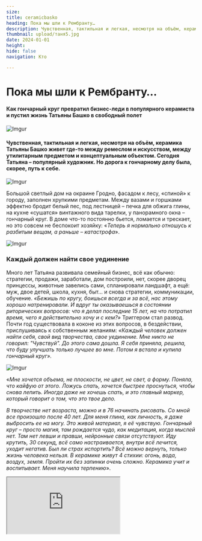 ```yaml
---
size: 
title: ceramicbasko
heading: Пока мы шли к Рембранту…
description: Чувственная, тактильная и легкая, несмотря на объём, керамика Татьяны Башко живет где-то между ремеслом и искусством, между утилитарным предметом и концептуальным объектом. Как гончарный круг превратил бизнес-леди в художника керамиста
thumbnail: upload/таня5.jpg 
date: 2024-01-01
height: 
hide: false
navigation: Кто

---
```

# **Пока мы шли к Рембранту…**

#### Как гончарный круг превратил бизнес-леди в популярного керамиста и пустил жизнь Татьяны Башко в свободный полет

![Imgur](https://i.imgur.com/npfiSHi.jpg)

#### Чувственная, тактильная и легкая, несмотря на объём, керамика Татьяны Башко живет где-то между ремеслом и искусством, между утилитарным предметом и концептуальным объектом. Сегодня Татьяна – популярный художник. Но дорога к гончарному делу была, скорее, путь к себе.

![Imgur](https://i.imgur.com/d6Vpm4b.jpg)

Большой светлый дом на окраине Гродно, фасадом к лесу, «спиной» к городу, заполнен хрупкими предметам. Между вазами и горшками эффектно бродит белый пес, под лестницей – печка для обжига глины, на кухне «сушатся» винтажного вида тарелки, у панорамного окна – гончарный круг. В доме что-то постоянно бьется, ломается и трескает, но это совсем не беспокоит хозяйку: «_Теперь я нормально отношусь к разбитым вещам, а раньше – катастрофа_».

![Imgur](https://i.imgur.com/b1FYnus.jpg)

### **Каждый должен найти свое уединение**

Много лет Татьяна развивала семейный бизнес, всё как обычно: стратегии, продажи, заработали, дом построили, нет, скорее дворец принцессы, животные завелись сами, спланировали ландшафт, а ещё: муж, двое детей, школа, кухня, быт... и снова стратегии, коммуникации, обучение. _«Бежишь по кругу, боишься всегда и за всё, нас этому хорошо натренировали. И вдруг ты оказываешься в состоянии риторических вопросов: что я делал последние 15 лет, на что потратил время, чего я действительно хочу и с кем?»_
Триггером стал развод. Почти год существовала в коконе из этих вопросов, в бездействии, прислушиваясь к собственным желаниям: _«Каждый человек должен найти себя, свой вид творчества, свое уединение.  Мне никто не говорил: "Чувствуй". До этого сама дошла. Я себя приняла, решила, что буду улучшать только лучшее во мне. Потом я встала и купила гончарный круг»._

![Imgur](https://i.imgur.com/4nett1Y.jpg)

«_Мне хочется объема, не плоскости, не цвет, не свет, а форму.  Поняла, что кайфую от этого. Ложусь спать, хочется быстрее проснуться, чтобы снова лепить. Иногда даже не хочешь спать, и это главный маркер, который говорит о том, что это твое дело._

_В творчестве нет возраста, можно и в 76 начинать рисовать. Со мной все произошло после 40 лет. Для меня глина, как личность, я даже выбросить ее на могу. Это живой материал, я её чувствую. Гончарный круг – просто магия, там рождается чудо, как медитация, когда мыслей нет. Там нет левши и правши, нейронные связи отсутствуют. Иду крутить, 30 секунд, всё само настраивается, внутри всё лечится, уходит негатив. Был ли страх испортить? Всё можно вернуть, только жизнь человека нельзя. В керамике живут 4 стихии: огонь, вода, воздух, земля. Пройти их без запинки очень сложно. Керамика учит и воспитывает. Меня научила терпению_».

<div><iframe class="youtube" src="https://www.youtube.com/embed/YGmJ-Y2H0PQ"></div>

### **Важно посмотреть на ребенка, как на отдельного человека**

_Мы часто не слышим детей, говорим, как делать, что делать, а важно момент поймать, посмотреть на ребенка, как на отдельного человека. Наша задача, не управлять, а помочь пройти свой путь, чтобы могли стать, кем они хотят. Старшего сына я отправила в художку, потому что сама была несостоявшимся живописцем. Хорошо, что что-то совпало. Я очень открытая, Давид тоже, нам достаточно поговорить и все выравнивается. Теперь он учится на архитектора, это его путь, он выбрал его сам._

_На самом деле глава семьи у нас Эдна, младшая дочь. Именно так её воспринимают наши домашние животные, она авторитет непререкаемый, а не я. В девять лет Эдна заездила (поставила под седло) коня, она садится на любую лошадь и с ней взаимодействует. Эдна всегда ладила с животными, проводит с ними много времени, занимается конным спортом и любит одиночество. С подростками часто непросто, но мне важно найти слова одобрения. Помочь отыскать позитивное, людей, которые вдохновляют."_

**<div class="gallery2">**
<!-- Смените gallery2 на gallery3 или gallery4, цифра определяет количество картинок в одном ряду -->
<a href="https://imgur.com/OAuT1Z4"><img src="https://i.imgur.com/OAuT1Z4.jpg" title="source: imgur.com" /></a>
<a href="https://imgur.com/dYfYg1P"><img src="https://i.imgur.com/dYfYg1P.jpg" title="source: imgur.com" /></a>
</div>

### **Нужно стоять под звездным небом, когда хочешь**

"_Все домашние питомцы ворвались в нашу жизнь нечаянно, так и остались. Черно-белое воинство: черный конь Фарид, белая швейцарская овчарка Блейз, черный кане-корсо Чара и черная кошка Кити. Все поместились в нашем пространстве._

_Фарид на свободном содержании живет во дворе, без привязи и стойла. В сарае у лошади начинается «медвежья качка» от замкнутого пространства. Ей нужно ходить, когда хочет, бежать, куда хочет, стоять под звездным небом. В какой-то момент, Фарид решил, что он собака. Пробовал спать как Блейз – лежанку развалил, в туалет ногу поднимал. Впервые зиму Фарид проводит на частной конюшне, надеюсь вспомнит, кто он. Летом отправляли его в табун, он был счастлив, нашел своих._

_Кане корсо – серьезный пес, но вместо того, чтобы охранять, знаю, лежит сейчас под кроватью на втором этаже, боится… Самый вменяемый у нас Блейз, он дружит с Кити, по вечерам они устраивают семейные игры, разборки. Так и живем. Только Эдна с ними справляется_.

![Imgur](https://i.imgur.com/YL7IKVa.jpg)

### **Самое сложное – это коврик расстелить**

_Не открою истину, но в жизни женщины должны быть: спорт, творчество, любовь, секс и путешествие.  Главное понять, чего ты хочешь. Я полноценная, когда у меня есть физическая нагрузка, занимаюсь йогой 13 лет, но самое сложное – это коврик расстелить._

**Мне нравится думать, что я особенная, я начала себе разрешать так думать. Это лучше, чем бороться с недостатками. Лучше работать над своими хорошими качествами, и пусть мои хорошие качества борются с моими плохими**.

_Чего не хватает людям? Они не делятся. Мой стакан был переполнен, я поняла, что нужно делать и отдавать то, что тебя переполняет. Во время творчества мы аккумулируем любовь, рождаем любовь, которую можем отдать друг другу. Любовь – это то, чем можно поделиться. А дзен придет, когда ты честен сам с собой, все проблемы из-за вранья, оно отодвигает от целей максимально далеко_.

![Imgur](https://i.imgur.com/tUBVmsS.jpg)
<center>На мастер класс к Татьяне Башко нужно записываться заранее</center>

### **В детстве плела косу из ниток, как принцесса, и мечтала о замке**

"_В детстве я плела из ниток длинную косу ниже колена, как у принцессы, ложилась спать и мечтала о замке. Мы построили свой «домик принцессы» сами, своими руками и за свои деньги. А сейчас я бы покинула этот дом, потому что мне теперь не нужен замок, мне больше нравятся маленькие логичные пространства. Где ты можешь быть одна. Услышать себя без полной тишины нереально. Моя любимая страна – Марокко, во сне часто вижу, что я чёрная. А может это будет Греция, белый маленький уединенный дом. Хочу в горах жить. Сначала думала, что я должна быть на своей земле, где своя вода. Потом путешествовала и поняла, планета вся моя"._

![Imgur](https://i.imgur.com/TjMbkgc.jpg)

### **Пока мы шли к Рембранту**

"_Последний раз, когда я была в «Эрмитаже», из-за пандемии там практически не было людей. Я шла в зал Рембрандта, за мной двигалось одно семейство, из тех, кто ходит по бесплатным билетам от предприятий. Дети орут, муж с женой успели пять раз поругаться. Такое чувство, что заблудились, двигаются по золотым залам к выходу. Сижу на стуле в зале Рембранта. Муж залетел и застопорился. «Иди сюда»,  – кричит жене... И они оба замолчали. Просто замерли секунд на тридцать. Стало очень тихо, они всё увидели, и дальше стали очень спокойно ходить и рассматривать._

_Как часто мы вообще говорим о красоте? Посмотри, как здесь красиво. Мы не делимся той информацией, которую чувствуем. Мы говорим на все темы, кроме поделиться, как мы чувствуем. А это же самое главное_".
**Больше о Татьяне Башко можно узнать на страничке в** [instagam](https://www.instagram.com/tatiana_bashko/)
Автор текста: **Марина Ютиш**, _МедиаСтарт_
Автор видео/фото: [Ирина Варкулевич](https://www.instagram.com/irinavarkulevich/)

**<div class="gallery3">**
<!-- Смените gallery2 на gallery3 или gallery4, цифра определяет количество картинок в одном ряду -->
<a href="https://imgur.com/OfgHhkq"><img src="https://i.imgur.com/OfgHhkq.jpg" title="source: imgur.com" /></a>
<a href="https://imgur.com/kCvJcwF"><img src="https://i.imgur.com/kCvJcwF.jpg" title="source: imgur.com" /></a>
<a href="https://imgur.com/bP2viEA"><img src="https://i.imgur.com/bP2viEA.jpg" title="source: imgur.com" /></a>
</div>
